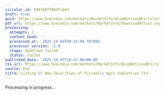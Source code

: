 ```yaml
---
circular_id: 846fb8f706dfcb44
draft: true
guid: https://www.bseindia.com/markets/MarketInfo/DispNoticesNCirculars.aspx?Noticeid={E50B1D75-C493-4420-B92F-688A9215159E}&noticeno=20251003-25&dt=10/03/2025&icount=25&totcount=73&flag=0
pdf_url: https://www.bseindia.com/markets/MarketInfo/DownloadAttach.aspx?id=20251003-25&attachedId=
processing:
  attempts: 1
  content_hash: ''
  processed_at: '2025-10-04T09:34:08.707986'
  processor_version: '2.0'
  stage: download_failed
  status: failed
published_date: '2025-10-03T10:41:06+00:00'
rss_url: https://www.bseindia.com/markets/MarketInfo/DispNoticesNCirculars.aspx?Noticeid={E50B1D75-C493-4420-B92F-688A9215159E}&noticeno=20251003-25&dt=10/03/2025&icount=25&totcount=73&flag=0
source: bse
title: Listing of New Securities of Piccadily Agro Industries ltd
---
```


Processing in progress...